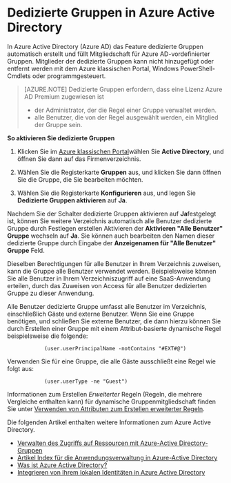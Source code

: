 <properties
    pageTitle="Gruppen in Azure Active Directory dedizierter | Microsoft Azure"
    description="Übersicht über wie dedizierte Gruppen funktionieren in Azure Active Directory und wie sie erstellt werden."
    services="active-directory"
    documentationCenter=""
    authors="curtand"
    manager="femila"
    editor=""
    />

<tags
    ms.service="active-directory"
    ms.workload="identity"
    ms.tgt_pltfrm="na"
    ms.devlang="na"
    ms.topic="article"
    ms.date="08/10/2016"
    ms.author="curtand"/>

# <a name="dedicated-groups-in-azure-active-directory"></a>Dedizierte Gruppen in Azure Active Directory

In Azure Active Directory (Azure AD) das Feature dedizierte Gruppen automatisch erstellt und füllt Mitgliedschaft für Azure AD-vordefinierter Gruppen. Mitglieder der dedizierte Gruppen kann nicht hinzugefügt oder entfernt werden mit dem Azure klassischen Portal, Windows PowerShell-Cmdlets oder programmgesteuert.

>[AZURE.NOTE] Dedizierte Gruppen erfordern, dass eine Lizenz Azure AD Premium zugewiesen ist
>- der Administrator, der die Regel einer Gruppe verwaltet werden.
>- alle Benutzer, die von der Regel ausgewählt werden, ein Mitglied der Gruppe sein.

**So aktivieren Sie dedizierte Gruppen**

1. Klicken Sie im [Azure klassischen Portal](https://manage.windowsazure.com)wählen Sie **Active Directory**, und öffnen Sie dann auf das Firmenverzeichnis.

2. Wählen Sie die Registerkarte **Gruppen** aus, und klicken Sie dann öffnen Sie die Gruppe, die Sie bearbeiten möchten.

3. Wählen Sie die Registerkarte **Konfigurieren** aus, und legen Sie **Dedizierte Gruppen aktivieren** auf **Ja**.

Nachdem Sie der Schalter dedizierte Gruppen aktivieren auf **Ja**festgelegt ist, können Sie weitere Verzeichnis automatisch alle Benutzer dedizierte Gruppe durch Festlegen erstellen Aktivieren der **Aktivieren "Alle Benutzer" Gruppe** wechseln auf **Ja**. Sie können auch bearbeiten den Namen dieser dedizierte Gruppe durch Eingabe der **Anzeigenamen für "Alle Benutzer" Gruppe** Feld.

Dieselben Berechtigungen für alle Benutzer in Ihrem Verzeichnis zuweisen, kann die Gruppe alle Benutzer verwendet werden. Beispielsweise können Sie alle Benutzer in Ihrem Verzeichniszugriff auf eine SaaS-Anwendung erteilen, durch das Zuweisen von Access für alle Benutzer dedizierten Gruppe zu dieser Anwendung.

Alle Benutzer dedizierte Gruppe umfasst alle Benutzer im Verzeichnis, einschließlich Gäste und externe Benutzer. Wenn Sie eine Gruppe benötigen, und schließen Sie externe Benutzer, die dann hierzu können Sie durch Erstellen einer Gruppe mit einem Attribut-basierte dynamische Regel beispielsweise die folgende:

                (user.userPrincipalName -notContains "#EXT#@")

Verwenden Sie für eine Gruppe, die alle Gäste ausschließt eine Regel wie folgt aus:

                (user.userType -ne "Guest")

Informationen zum Erstellen *Erweiterter* Regeln (Regeln, die mehrere Vergleiche enthalten kann) für dynamische Gruppenmitgliedschaft finden Sie unter [Verwenden von Attributen zum Erstellen erweiterter Regeln](active-directory-accessmanagement-groups-with-advanced-rules.md).


Die folgenden Artikel enthalten weitere Informationen zum Azure Active Directory.

* [Verwalten des Zugriffs auf Ressourcen mit Azure-Active Directory-Gruppen](active-directory-manage-groups.md)
* [Artikel Index für die Anwendungsverwaltung in Azure-Active Directory](active-directory-apps-index.md)
* [Was ist Azure Active Directory?](active-directory-whatis.md)
* [Integrieren von Ihrem lokalen Identitäten in Azure Active Directory](active-directory-aadconnect.md)
